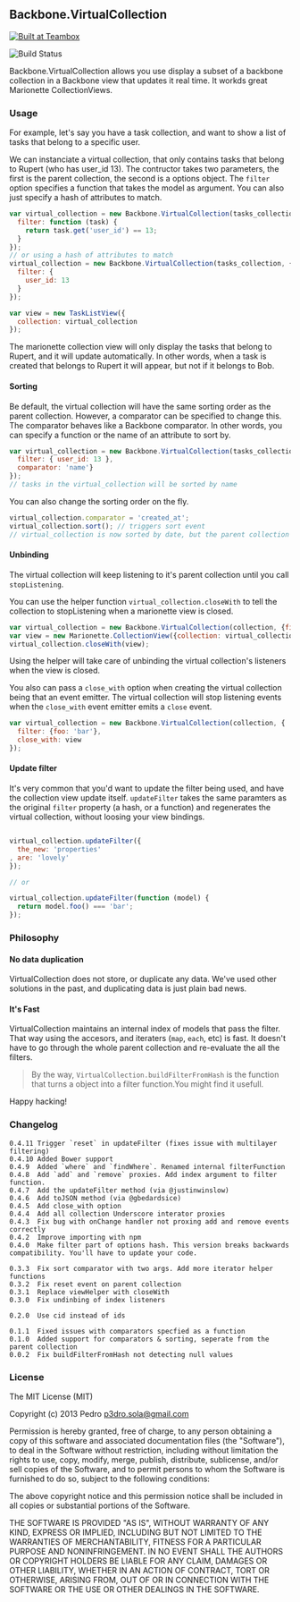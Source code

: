 ## Backbone.VirtualCollection

<a href="http://teambox.com"><img alt="Built at Teambox" src="http://i.imgur.com/hqNPlHe.png"/></a>

![Build Status](https://api.travis-ci.org/p3drosola/Backbone.VirtualCollection.png)


Backbone.VirtualCollection allows you use display a subset of a backbone collection in a Backbone view that updates it real time. It workds great Marionette CollectionViews.

### Usage

For example, let's say you have a task collection, and want to show a list of tasks that belong to a specific user.

We can instanciate a virtual collection, that only contains tasks that belong to Rupert (who has user_id 13).
The contructor takes two parameters, the first is the parent collection, the second is a options object. The `filter` option specifies a function that takes the model as argument. You can also just specify a hash of attributes to match.

```js
var virtual_collection = new Backbone.VirtualCollection(tasks_collection, {
  filter: function (task) {
    return task.get('user_id') == 13;
  }
});
// or using a hash of attributes to match
virtual_collection = new Backbone.VirtualCollection(tasks_collection, {
  filter: {
    user_id: 13
  }
});

var view = new TaskListView({
  collection: virtual_collection
});

```

The marionette collection view will only display the tasks that belong to Rupert, and it will update automatically. In other words, when a task is created that belongs to Rupert it will appear, but not if it belongs to Bob.

#### Sorting
Be default, the virtual collection will have the same sorting order as the parent collection. However, a comparator can be specified to change this. The comparator behaves like a Backbone comparator. In other words, you can specify a function or the name of an attribute to sort by.
```js
var virtual_collection = new Backbone.VirtualCollection(tasks_collection, {
  filter: { user_id: 13 },
  comparator: 'name'}
});
// tasks in the virtual_collection will be sorted by name
```
You can also change the sorting order on the fly.
```js
virtual_collection.comparator = 'created_at';
virtual_collection.sort(); // triggers sort event
// virtual_collection is now sorted by date, but the parent collection has not changed
```

#### Unbinding
The virtual collection will keep listening to it's parent collection until you call `stopListening`.

You can use the helper function `virtual_collection.closeWith` to tell the collection to stopListening when a marionette view is closed.

```js
var virtual_collection = new Backbone.VirtualCollection(collection, {filter: {foo: 'bar'}});
var view = new Marionette.CollectionView({collection: virtual_collection});
virtual_collection.closeWith(view);
```

Using the helper will take care of unbinding the virtual collection's listeners when the view is closed.

You also can pass a `close_with` option when creating the virtual collection being that an event emitter. The virtual collection will stop listening events when the `close_with` event emitter emits a `close` event.

```js
var virtual_collection = new Backbone.VirtualCollection(collection, {
  filter: {foo: 'bar'},
  close_with: view
});
```

#### Update filter

It's very common that you'd want to update the filter being used, and have the collection view update itself. `updateFilter` takes the same paramters as the original `filter` property (a hash, or a function) and regenerates the virtual collection, without loosing your view bindings.

```js

virtual_collection.updateFilter({
  the_new: 'properties'
, are: 'lovely'
});

// or

virtual_collection.updateFilter(function (model) {
  return model.foo() === 'bar';
});

```


### Philosophy

#### No data duplication
VirtualCollection does not store, or duplicate any data. We've used other solutions in the past, and duplicating data is just plain bad news.

#### It's Fast
VirtualCollection maintains an internal index of models that pass the filter. That way using the accesors, and iteraters (`map`, `each`, etc) is fast. It doesn't have to go through the whole parent collection and re-evaluate the all the filters.

> By the way, `VirtualCollection.buildFilterFromHash` is the function that turns a object into a filter function.You might find it usefull.

Happy hacking!


### Changelog
```
0.4.11 Trigger `reset` in updateFilter (fixes issue with multilayer filtering)
0.4.10 Added Bower support
0.4.9  Added `where` and `findWhere`. Renamed internal filterFunction
0.4.8  Add `add` and `remove` proxies. Add index argument to filter function.
0.4.7  Add the updateFilter method (via @justinwinslow)
0.4.6  Add toJSON method (via @gbedardsice)
0.4.5  Add close_with option
0.4.4  Add all collection Underscore interator proxies
0.4.3  Fix bug with onChange handler not proxing add and remove events correctly
0.4.2  Improve importing with npm
0.4.0  Make filter part of options hash. This version breaks backwards compatibility. You'll have to update your code.

0.3.3  Fix sort comparator with two args. Add more iterator helper functions
0.3.2  Fix reset event on parent collection
0.3.1  Replace viewHelper with closeWith
0.3.0  Fix undinbing of index listeners

0.2.0  Use cid instead of ids

0.1.1  Fixed issues with comparators specfied as a function
0.1.0  Added support for comparators & sorting, seperate from the parent collection
0.0.2  Fix buildFilterFromHash not detecting null values
```


### License
The MIT License (MIT)

Copyright (c) 2013 Pedro  p3dro.sola@gmail.com

Permission is hereby granted, free of charge, to any person obtaining a copy of this software and associated documentation files (the "Software"), to deal in the Software without restriction, including without limitation the rights to use, copy, modify, merge, publish, distribute, sublicense, and/or sell copies of the Software, and to permit persons to whom the Software is furnished to do so, subject to the following conditions:

The above copyright notice and this permission notice shall be included in all copies or substantial portions of the Software.

THE SOFTWARE IS PROVIDED "AS IS", WITHOUT WARRANTY OF ANY KIND, EXPRESS OR IMPLIED, INCLUDING BUT NOT LIMITED TO THE WARRANTIES OF MERCHANTABILITY, FITNESS FOR A PARTICULAR PURPOSE AND NONINFRINGEMENT. IN NO EVENT SHALL THE AUTHORS OR COPYRIGHT HOLDERS BE LIABLE FOR ANY CLAIM, DAMAGES OR OTHER LIABILITY, WHETHER IN AN ACTION OF CONTRACT, TORT OR OTHERWISE, ARISING FROM, OUT OF OR IN CONNECTION WITH THE SOFTWARE OR THE USE OR OTHER DEALINGS IN THE SOFTWARE.
